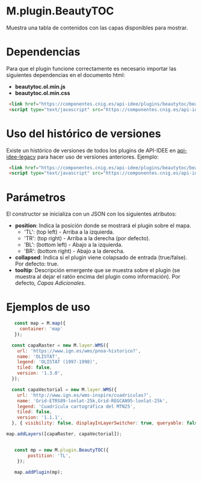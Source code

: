 # M.plugin.BeautyTOC

Muestra una tabla de contenidos con las capas disponibles para mostrar.

# Dependencias
Para que el plugin funcione correctamente es necesario importar las siguientes dependencias en el documento html:

- **beautytoc.ol.min.js**
- **beautytoc.ol.min.css**

```html
 <link href="https://componentes.cnig.es/api-idee/plugins/beautytoc/beautytoc.ol.min.css" rel="stylesheet" />
 <script type="text/javascript" src="https://componentes.cnig.es/api-idee/plugins/beautytoc/beautytoc.ol.min.js"></script>
```

# Uso del histórico de versiones

Existe un histórico de versiones de todos los plugins de API-IDEE en [api-idee-legacy](https://github.com/Desarrollos-IDEE/API-IDEE/tree/master/api-idee-legacy/plugins) para hacer uso de versiones anteriores.
Ejemplo:
```html
 <link href="https://componentes.cnig.es/api-idee/plugins/beautytoc/beautytoc-1.0.0.ol.min.css" rel="stylesheet" />
 <script type="text/javascript" src="https://componentes.cnig.es/api-idee/plugins/beautytoc/beautytoc-1.0.0.ol.min.js"></script>
```

# Parámetros

El constructor se inicializa con un JSON con los siguientes atributos:

- **position**: Indica la posición donde se mostrará el plugin sobre el mapa.
  - 'TL': (top left) - Arriba a la izquierda.
  - 'TR': (top right) - Arriba a la derecha (por defecto).
  - 'BL': (bottom left) - Abajo a la izquierda.
  - 'BR': (bottom right) - Abajo a la derecha.
- **collapsed**: Indica si el plugin viene colapsado de entrada (true/false). Por defecto: true.
- **tooltip**: Descripción emergente que se muestra sobre el plugin (se muestra al dejar el ratón encima del plugin como información). Por defecto, _Capas Adicionales_.

# Ejemplos de uso

```javascript
   const map = M.map({
     container: 'map'
   });

  const capaRaster = new M.layer.WMS({
    url: 'https://www.ign.es/wms/pnoa-historico?',
    name: 'OLISTAT',
    legend: 'OLISTAT (1997-1998)',
    tiled: false,
    version: '1.3.0',
  });

  const capaVectorial = new M.layer.WMS({
    url: 'http://www.ign.es/wms-inspire/cuadriculas?',
    name: 'Grid-ETRS89-lonlat-25k,Grid-REGCAN95-lonlat-25k',
    legend: 'Cuadrícula cartográfica del MTN25',
    tiled: false,
    version: '1.1.1',
  }, { visibility: false, displayInLayerSwitcher: true, queryable: false });

map.addLayers([capaRaster, capaVectorial]);


   const mp = new M.plugin.BeautyTOC({
        postition: 'TL',
    });

   map.addPlugin(mp);
```

